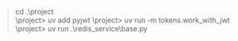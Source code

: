 > cd .\project\
> \project> uv add pyjwt
> \project> uv run -m tokens.work_with_jwt
> \project> uv run .\redis_service\base.py
